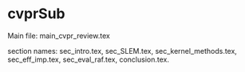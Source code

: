 # cvprSub
Main file: main_cvpr_review.tex

section names: 
sec_intro.tex,
sec_SLEM.tex,
sec_kernel_methods.tex,
sec_eff_imp.tex,
sec_eval_raf.tex,
conclusion.tex.
